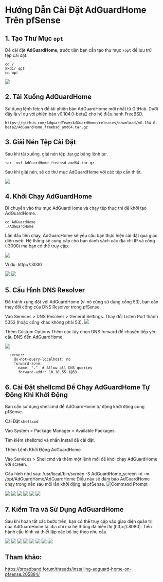 # Hướng Dẫn Cài Đặt AdGuardHome Trên pfSense

## 1. Tạo Thư Mục `opt`
Để cài đặt **AdGuardHome**, trước tiên bạn cần tạo thư mục `/opt` để lưu trữ tệp cài đặt.

    cd /
    mkdir opt
    cd opt

   <img src="pFsenseimages/Screenshot_208.png">

## 2. Tải Xuống AdGuardHome
Sử dụng lệnh fetch để tải phiên bản AdGuardHome mới nhất từ GitHub. Dưới đây là ví dụ với phiên bản v0.104.0-beta2 cho hệ điều hành FreeBSD.

    https://github.com/AdguardTeam/AdGuardHome/releases/download/v0.104.0-beta2/AdGuardHome_freebsd_amd64.tar.gz

## 3. Giải Nén Tệp Cài Đặt
Sau khi tải xuống, giải nén tệp .tar.gz bằng lệnh tar.

    tar -xvf AdGuardHome_freebsd_amd64.tar.gz
Sau khi giải nén, sẽ có thư mục AdGuardHome với các tệp cần thiết.

   <img src="pFsenseimages/Screenshot_208.png">

## 4. Khởi Chạy AdGuardHome
Di chuyển vào thư mục AdGuardHome và chạy tệp thực thi để khởi tạo AdGuardHome.

    cd AdGuardHome
    ./AdGuardHome

Lần đầu tiên chạy, AdGuardHome sẽ yêu cầu bạn thực hiện cài đặt qua giao diện web. Hệ thống sẽ cung cấp cho bạn danh sách các địa chỉ IP và cổng (:3000) mà bạn có thể truy cập.

  <img src="pFsenseimages/Screenshot_209.png">

Ví dụ: http://<pfsense-ip>:3000

   <img src="pFsenseimages/Screenshot_210.png">
   <img src="pFsenseimages/Screenshot_211.png">

## 5. Cấu Hình DNS Resolver
Để tránh xung đột với AdGuardHome (vì nó cũng sử dụng cổng 53), bạn cần thay đổi cổng của DNS Resolver trong pfSense.

Vào Services > DNS Resolver > General Settings.
Thay đổi Listen Port thành 5353 (hoặc cổng khác không phải 53).
   <img src="pFsenseimages/Screenshot_212.png">

Thêm Custom Options
Thêm các tùy chọn DNS forward để chuyển tiếp yêu cầu DNS đến AdGuardHome.

   <img src="pFsenseimages/Screenshot_213.png">

      server:
        do-not-query-localhost: no
        forward-zone:
          name: "."  # Allow all DNS queries
          forward-addr: 10.10.55.1@53

          
## 6. Cài Đặt shellcmd Để Chạy AdGuardHome Tự Động Khi Khởi Động
Bạn cần sử dụng shellcmd để AdGuardHome tự động khởi động cùng pfSense.

Cài Đặt ``shellcmd``

Vào System > Package Manager > Available Packages.

Tìm kiếm shellcmd và nhấn Install để cài đặt.

Thêm Lệnh Khởi Động AdGuardHome

Vào Services > Shellcmd và thêm một lệnh mới để khởi chạy AdGuardHome với screen.


Cấu hình như sau:
    /usr/local/bin/screen -S AdGuardHome_screen -d -m /opt/AdGuardHome/AdGuardHome
Điều này sẽ đảm bảo AdGuardHome chạy trong nền sau mỗi lần khởi động lại pfSense.
![Command Prompt](https://github.com/tudv1989/NhanHoa/blob/main/Docs/Picture/Pfsense/14.png)

   <img src="pFsenseimages/Screenshot_214.png">
   <img src="pFsenseimages/Screenshot_215.png">
   <img src="pFsenseimages/Screenshot_216.png">
   <img src="pFsenseimages/Screenshot_217.png">
   <img src="pFsenseimages/Screenshot_218.png">
   <img src="pFsenseimages/Screenshot_219.png">

## 7. Kiểm Tra và Sử Dụng AdGuardHome
Sau khi hoàn tất các bước trên, bạn có thể truy cập vào giao diện quản trị của AdGuardHome tại địa chỉ mà hệ thống đã hiển thị (http://<pfsense-ip>:8080).
Tiến hành cấu hình và thiết lập các bộ lọc theo nhu cầu.

   <img src="pFsenseimages/Screenshot_220.png">
   <img src="pFsenseimages/Screenshot_221.png">
   <img src="pFsenseimages/Screenshot_222.png">
   <img src="pFsenseimages/Screenshot_223.png">
   <img src="pFsenseimages/Screenshot_227.png">
   <img src="pFsenseimages/Screenshot_224.png">
   <img src="pFsenseimages/Screenshot_225.png">
   <img src="pFsenseimages/Screenshot_226.png">

## Tham khảo:
https://broadband.forum/threads/installing-adguard-home-on-pfsense.205884/
